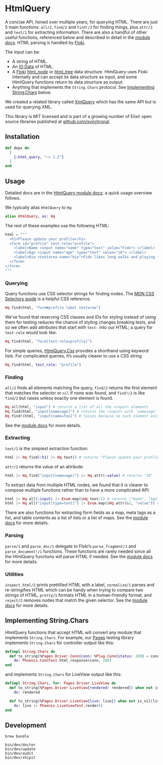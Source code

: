 # HtmlQuery

A concise API, honed over multiple years, for querying HTML. There are just 5 main functions:
`all/2`, `find/2` and `find!/2` for finding things, plus `attr/2` and `text/1` for extracting
information. There are also a handful of other useful functions, referenced below and described in detail in
the [module docs](https://hexdocs.pm/html_query/HtmlQuery.html). HTML parsing is handled by
[Floki](https://hexdocs.pm/floki/readme.html).

The input can be:

* A string of HTML.
* An [IO Data](https://hexdocs.pm/elixir/IO.html#module-io-data) of HTML.
* A [Floki](https://hexdocs.pm/floki/readme.html) [html_node](https://hexdocs.pm/floki/Floki.html#t:html_node/0)
  or [html_tree](https://hexdocs.pm/floki/Floki.html#t:html_tree/0) data structure. HtmlQuery uses Floki internally
  and can accept its data structure as input, and some HtmlQuery functions return its data structure as output.
* Anything that implements the `String.Chars` protocol. See [Implementing String.Chars](#implementing-string-chars)
  below.

We created a related library called [XmlQuery](https://hexdocs.pm/xml_query/readme.html) which has the same API but
is used for querying XML.

This library is MIT licensed and is part of a growing number of Elixir open source libraries published at
[github.com/synchronal](https://github.com/synchronal#elixir).

## Installation

```elixir
def deps do
  [
    {:html_query, "~> 1.2"}
  ]
end
```

## Usage

Detailed docs are in the [HtmlQuery module docs](https://hexdocs.pm/html_query/HtmlQuery.html); a quick usage
overview follows.

We typically alias `HtmlQuery` to `Hq`:

```elixir
alias HtmlQuery, as: Hq
```

The rest of these examples use the following HTML:

```elixir
html = """
  <h1>Please update your profile</h1>
  <form id="profile" test-role="profile">
    <label>Name <input name="name" type="text" value="Fido"> </label>
    <label>Age <input name="age" type="text" value="10"> </label>
    <label>Bio <textarea name="bio">Fido likes long walks and playing fetch.</textarea> </label>
  </form>
</form>
"""
```

### Querying

Query functions use CSS selector strings for finding nodes. The
[MDN CSS Selectors guide](https://developer.mozilla.org/en-US/docs/Web/CSS/CSS_selectors/Selectors_and_combinators)
is a helpful CSS reference.

```elixir
Hq.find(html, "form#profile label textarea")
```

We’ve found that reserving CSS classes and IDs for styling instead of using them for testing reduces the chance of
styling changes breaking tests, and so we often add attributes that start with `test-` into our HTML; a query for
`test-role` would look like:

```elixir
Hq.find(html, "form[test-role=profile]")
```

For simple queries, [HtmlQuery.Css](https://hexdocs.pm/html_query/HtmlQuery.Css.html#selector/1) provides a shorthand
using keyword lists. For complicated queries, it’s usually clearer to use a CSS string.

```elixir
Hq.find(html, test_role: "profile")
```

### Finding

`all/2` finds all elements matching the query, `find/2` returns the first element that matches the selector or `nil` if
none was found, and `find!/2` is like `find/2` but raises unless exactly one element is found.

```elixir
Hq.all(html, "input") # returns a list of all the <input> elements
Hq.find(html, "input[name=age]") # returns the <input> with `name=age`
Hq.find!(html, "input[name=foo]") # raises because no such element exists
```

See the [module docs](https://hexdocs.pm/html_query/HtmlQuery.html) for more details.

### Extracting

`text/1` is the simplest extraction function:

```elixir
html |> Hq.find(:h1) |> Hq.text() # returns "Please update your profile"
```

`attr/2` returns the value of an attribute:

```elixir
html |> Hq.find("input[name=age]") |> Hq.attr(:value) # returns "10"
```

To extract data from multiple HTML nodes, we found that it is clearer to compose multiple functions rather than to
have a more complicated API:

```elixir
html |> Hq.all(:input) |> Enum.map(&Hq.text/1) # returns ["Name", "Age"]
html |> Hq.all("input[type=text]") |> Enum.map(&Hq.attr(&1, "value")) # returns ["Fido", "10"]
```

There are also functions for extracting form fields as a map, meta tags as a list, and table contents as a list of
lists or a list of maps. See the [module docs](https://hexdocs.pm/html_query/HtmlQuery.html) for more details.

### Parsing

`parse/1` and `parse_doc/1` delegate to Floki’s `parse_fragment/1` and `parse_document!/1` functions. These functions
are rarely needed since all the HtmlQuery functions will parse HTML if needed. See the
[module docs](https://hexdocs.pm/html_query/HtmlQuery.html) for more details.

### Utilities

`inspect_html/2` prints prettified HTML with a label, `normalize/1` parses and re-stringifies HTML which can be handy
when trying to compare two strings of HTML, `pretty/1` formats HTML in a human-friendly format, and `reject/2` removes
nodes that match the given selector. See the [module docs](https://hexdocs.pm/html_query/HtmlQuery.html) for more
details.

## Implementing String.Chars

HtmlQuery functions that accept HTML will convert any module that implements `String.Chars`. For example, our
[Pages](https://hexdocs.pm/pages/readme.html) testing library implements `String.Chars` for controller output like
this:

```elixir
defimpl String.Chars do
  def to_string(%Pages.Driver.Conn{conn: %Plug.Conn{status: 200} = conn}),
    do: Phoenix.ConnTest.html_response(conn, 200)
end
```

and implements `String.Chars` for LiveView output like this:

```elixir
defimpl String.Chars, for: Pages.Driver.LiveView do
  def to_string(%Pages.Driver.LiveView{rendered: rendered}) when not is_nil(rendered),
    do: rendered

  def to_string(%Pages.Driver.LiveView{live: live}) when not is_nil(live),
    do: live |> Phoenix.LiveViewTest.render()
end
```

## Development

```shell
brew bundle

bin/dev/doctor
bin/dev/update
bin/dev/audit
bin/dev/shipit
```
